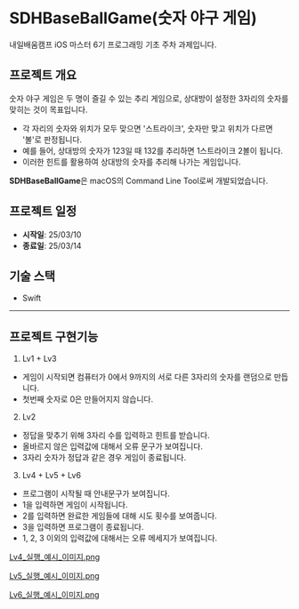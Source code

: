 #  SDHBaseBallGame(숫자 야구 게임)

내일배움캠프 iOS 마스터 6기 프로그래밍 기초 주차 과제입니다.

## 프로젝트 개요

숫자 야구 게임은 두 명이 즐길 수 있는 추리 게임으로, 상대방이 설정한 3자리의 숫자를 맞히는 것이 목표입니다.
- 각 자리의 숫자와 위치가 모두 맞으면 '스트라이크', 숫자만 맞고 위치가 다르면 '볼'로 판정됩니다.
- 예를 들어, 상대방의 숫자가 123일 때 132를 추리하면 1스트라이크 2볼이 됩니다.
- 이러한 힌트를 활용하여 상대방의 숫자를 추리해 나가는 게임입니다.

**SDHBaseBallGame**은 macOS의 Command Line Tool로써 개발되었습니다.

## 프로젝트 일정

- **시작일**: 25/03/10
- **종료일**: 25/03/14

## 기술 스택

- Swift

---

## 프로젝트 구현기능

1. Lv1 + Lv3
- 게임이 시작되면 컴퓨터가 0에서 9까지의 서로 다른 3자리의 숫자를 랜덤으로 만듭니다.
- 첫번째 숫자로 0은 만들어지지 않습니다.
2. Lv2
- 정답을 맞추기 위해 3자리 수를 입력하고 힌트를 받습니다.
- 올바르지 않은 입력값에 대해서 오류 문구가 보여집니다.
- 3자리 숫자가 정답과 같은 경우 게임이 종료됩니다.
3. Lv4 + Lv5 + Lv6
- 프로그램이 시작될 때 안내문구가 보여집니다.
- 1을 입력하면 게임이 시작됩니다.
- 2를 입력하면 완료한 게임들에 대해 시도 횟수를 보여줍니다.
- 3을 입력하면 프로그램이 종료됩니다.
- 1, 2, 3 이외의 입력값에 대해서는 오류 메세지가 보여집니다.

[Lv4_실행_예시_이미지.png](https://github.com/nbcampMasterChapter2Team4/SDHBaseBallGame/blob/main/Images/Lv4_실행_예시_이미지.png)

[Lv5_실행_예시_이미지.png](https://github.com/nbcampMasterChapter2Team4/SDHBaseBallGame/blob/main/Images/Lv5_실행_예시_이미지.png)

[Lv6_실행_예시_이미지.png](https://github.com/nbcampMasterChapter2Team4/SDHBaseBallGame/blob/main/Images/Lv6_실행_예시_이미지.png)
